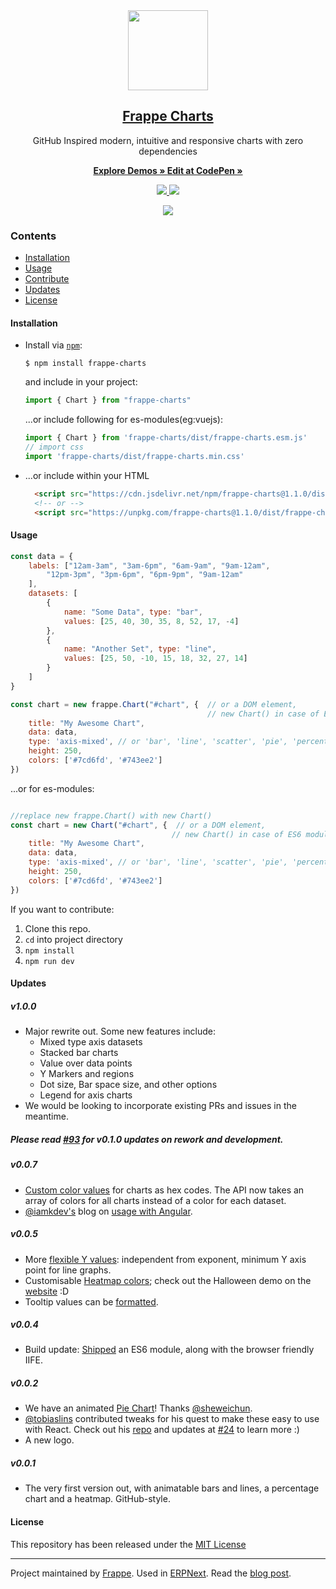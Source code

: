 <div align="center">
    <img src="https://github.com/frappe/design/blob/master/logos/logo-2019/frappe-charts-logo.png" height="128">
    <a href="https://frappe.github.io/charts">
        <h2>Frappe Charts</h2>
    </a>
    <p align="center">
        <p>GitHub Inspired modern, intuitive and responsive charts with zero dependencies</p>
        <a href="https://frappe.github.io/charts">
            <b>Explore Demos » </b>
        </a>
        <a href="https://codepen.io/pratu16x7/pen/wjKBoq">
            <b> Edit at CodePen »</b>
        </a>
    </p>
</div>

<p align="center">
    <a href="https://travis-ci.org/frappe/charts">
        <img src="https://img.shields.io/travis/frappe/charts.svg?style=flat-square">
    </a>
    <a href="http://github.com/frappe/charts/tree/master/dist/js/frappe-charts.min.iife.js">
        <img src="http://img.badgesize.io/frappe/charts/master/dist/frappe-charts.min.iife.js.svg?compression=gzip">
    </a>
</p>

<p align="center">
    <a href="https://frappe.github.io/charts">
        <img src=".github/example.gif">
    </a>
</p>

### Contents
* [Installation](#installation)
* [Usage](#usage)
* [Contribute](https://frappe.io/charts/docs/contributing)
* [Updates](#updates)
* [License](#license)

#### Installation
* Install via [`npm`](https://www.npmjs.com/get-npm):

  ```console
  $ npm install frappe-charts
  ```

  and include in your project:
  ```js
  import { Chart } from "frappe-charts"
  ```

  ...or include following for es-modules(eg:vuejs):
  ```js
  import { Chart } from 'frappe-charts/dist/frappe-charts.esm.js'
  // import css
  import 'frappe-charts/dist/frappe-charts.min.css'
  ```

* ...or include within your HTML

  ```html
    <script src="https://cdn.jsdelivr.net/npm/frappe-charts@1.1.0/dist/frappe-charts.min.iife.js"></script>
    <!-- or -->
    <script src="https://unpkg.com/frappe-charts@1.1.0/dist/frappe-charts.min.iife.js"></script>
  ```

#### Usage
```js
const data = {
    labels: ["12am-3am", "3am-6pm", "6am-9am", "9am-12am",
        "12pm-3pm", "3pm-6pm", "6pm-9pm", "9am-12am"
    ],
    datasets: [
        {
            name: "Some Data", type: "bar",
            values: [25, 40, 30, 35, 8, 52, 17, -4]
        },
        {
            name: "Another Set", type: "line",
            values: [25, 50, -10, 15, 18, 32, 27, 14]
        }
    ]
}

const chart = new frappe.Chart("#chart", {  // or a DOM element,
                                            // new Chart() in case of ES6 module with above usage
    title: "My Awesome Chart",
    data: data,
    type: 'axis-mixed', // or 'bar', 'line', 'scatter', 'pie', 'percentage'
    height: 250,
    colors: ['#7cd6fd', '#743ee2']
})
```

...or for es-modules:
```js

//replace new frappe.Chart() with new Chart()
const chart = new Chart("#chart", {  // or a DOM element,
                                    // new Chart() in case of ES6 module with above usage
    title: "My Awesome Chart",
    data: data,
    type: 'axis-mixed', // or 'bar', 'line', 'scatter', 'pie', 'percentage'
    height: 250,
    colors: ['#7cd6fd', '#743ee2']
})
```


If you want to contribute:

1. Clone this repo.
2. `cd` into project directory
3. `npm install`
4. `npm run dev`

#### Updates

##### v1.0.0
- Major rewrite out. Some new features include:
    - Mixed type axis datasets
    - Stacked bar charts
    - Value over data points
    - Y Markers and regions
    - Dot size, Bar space size, and other options
    - Legend for axis charts
- We would be looking to incorporate existing PRs and issues in the meantime.

##### Please read [#93](https://github.com/frappe/charts/issues/93) for v0.1.0 updates on rework and development.

##### v0.0.7
- [Custom color values](https://github.com/frappe/charts/pull/71) for charts as hex codes. The API now takes an array of colors for all charts instead of a color for each dataset.
- [@iamkdev's](https://github.com/iamkdev) blog on [usage with Angular](https://medium.com/@iamkdev/frappé-charts-with-angular-c9c5dd075d9f).

##### v0.0.5
- More [flexible Y values](https://github.com/frappe/charts/commit/3de049c451194dcd8e61ff91ceeb998ce131c709): independent from exponent, minimum Y axis point for line graphs.
- Customisable [Heatmap colors](https://github.com/frappe/charts/pull/53); check out the Halloween demo on the [website](https://frappe.github.io/charts) :D
- Tooltip values can be [formatted](https://github.com/frappe/charts/commit/e3d9ed0eae14b65044dca0542cdd4d12af3f2b44).

##### v0.0.4
- Build update: [Shipped](https://github.com/frappe/charts/pull/35) an ES6 module, along with the browser friendly IIFE.

##### v0.0.2
- We have an animated [Pie Chart](https://github.com/frappe/charts/issues/29)! Thanks [@sheweichun](https://github.com/sheweichun).
- [@tobiaslins](https://github.com/tobiaslins) contributed tweaks for his quest to make these easy to use with React. Check out his [repo](https://github.com/tobiaslins/frappe-charts-react-example) and updates at [#24](https://github.com/frappe/charts/issues/24) to learn more :)
- A new logo.

##### v0.0.1
- The very first version out, with animatable bars and lines, a percentage chart and a heatmap. GitHub-style.

#### License
This repository has been released under the [MIT License](LICENSE)

------------------
Project maintained by [Frappe](https://frappe.io).
Used in [ERPNext](https://erpnext.com). Read the [blog post](https://medium.com/@pratu16x7/so-we-decided-to-create-our-own-charts-a95cb5032c97).


